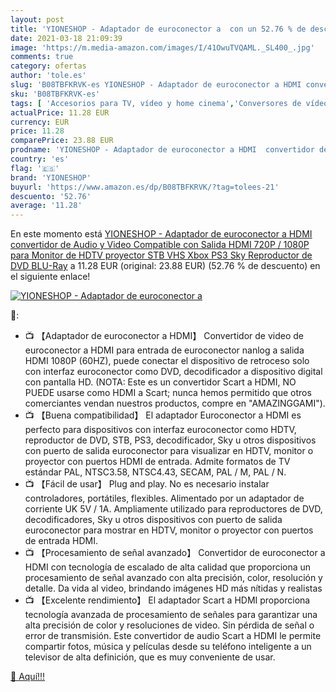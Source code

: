 ```yaml
---
layout: post
title: 'YIONESHOP - Adaptador de euroconector a  con un 52.76 % de descuento'
date: 2021-03-18 21:09:39
image: 'https://m.media-amazon.com/images/I/41OwuTVQAML._SL400_.jpg'
comments: true
category: ofertas
author: 'tole.es'
slug: 'B08TBFKRVK-es YIONESHOP - Adaptador de euroconector a HDMI convertidor...'
sku: 'B08TBFKRVK-es'
tags: [ 'Accesorios para TV, vídeo y home cinema','Conversores de vídeo','Electrónica','TV, vídeo y home cinema','xbox','yioneshop', ]
actualPrice: 11.28 EUR
currency: EUR
price: 11.28
comparePrice: 23.88 EUR
prodname: 'YIONESHOP - Adaptador de euroconector a HDMI  convertidor de Audio y Video  Compatible con Salida HDMI 720P / 1080P para Monitor de HDTV  proyector  STB VHS  Xbox PS3  Sky  Reproductor de DVD BLU-Ray'
country: 'es'
flag: '🇪🇸'
brand: 'YIONESHOP'
buyurl: 'https://www.amazon.es/dp/B08TBFKRVK/?tag=tolees-21'
descuento: '52.76'
average: '11.28'
---
```


En este momento está [YIONESHOP - Adaptador de euroconector a HDMI  convertidor de Audio y Video  Compatible con Salida HDMI 720P / 1080P para Monitor de HDTV  proyector  STB VHS  Xbox PS3  Sky  Reproductor de DVD BLU-Ray](https://www.amazon.es/dp/B08TBFKRVK/?tag=tolees-21) a 11.28 EUR (original: 23.88 EUR) (52.76 %  de descuento) en el siguiente enlace!

[![YIONESHOP - Adaptador de euroconector a ](https://m.media-amazon.com/images/I/41OwuTVQAML._SL400_.jpg)](https://www.amazon.es/dp/B08TBFKRVK/?tag=tolees-21)

🔎:

- 📺 【Adaptador de euroconector a HDMI】 Convertidor de video de euroconector a HDMI para entrada de euroconector nanlog a salida HDMI 1080P (60HZ), puede conectar el dispositivo de retroceso solo con interfaz euroconector como DVD, decodificador a dispositivo digital con pantalla HD. (NOTA: Este es un convertidor Scart a HDMI, NO PUEDE usarse como HDMI a Scart; nunca hemos permitido que otros comerciantes vendan nuestros productos, compre en "AMAZINGGAMI").
- 📺 【Buena compatibilidad】 El adaptador Euroconector a HDMI es perfecto para dispositivos con interfaz euroconector como HDTV, reproductor de DVD, STB, PS3, decodificador, Sky u otros dispositivos con puerto de salida euroconector para visualizar en HDTV, monitor o proyector con puertos HDMI de entrada. Admite formatos de TV estándar PAL, NTSC3.58, NTSC4.43, SECAM, PAL / M, PAL / N.
- 📺 【Fácil de usar】 Plug and play. No es necesario instalar controladores, portátiles, flexibles. Alimentado por un adaptador de corriente UK 5V / 1A. Ampliamente utilizado para reproductores de DVD, decodificadores, Sky u otros dispositivos con puerto de salida euroconector para mostrar en HDTV, monitor o proyector con puertos de entrada HDMI.
- 📺 【Procesamiento de señal avanzado】 Convertidor de euroconector a HDMI con tecnología de escalado de alta calidad que proporciona un procesamiento de señal avanzado con alta precisión, color, resolución y detalle. Da vida al video, brindando imágenes HD más nítidas y realistas
- 📺 【Excelente rendimiento】 El adaptador Scart a HDMI proporciona tecnología avanzada de procesamiento de señales para garantizar una alta precisión de color y resoluciones de video. Sin pérdida de señal o error de transmisión. Este convertidor de audio Scart a HDMI le permite compartir fotos, música y películas desde su teléfono inteligente a un televisor de alta definición, que es muy conveniente de usar.

[🛒 Aquí!!!](https://www.amazon.es/dp/B08TBFKRVK/?tag=tolees-21)
